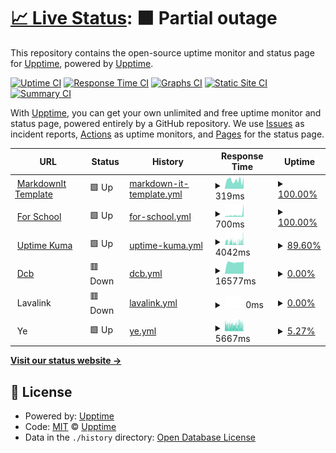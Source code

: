 # [📈 Live Status](https://upptime.github.io/upptime): <!--live status--> **🟧 Partial outage**

This repository contains the open-source uptime monitor and status page for [Upptime](https://upptime.js.org), powered by [Upptime](https://github.com/upptime/upptime).

[![Uptime CI](https://github.com/Syrup/upl/workflows/Uptime%20CI/badge.svg)](https://github.com/Syrup/upl/actions?query=workflow%3A%22Uptime+CI%22)
[![Response Time CI](https://github.com/Syrup/upl/workflows/Response%20Time%20CI/badge.svg)](https://github.com/Syrup/upl/actions?query=workflow%3A%22Response+Time+CI%22)
[![Graphs CI](https://github.com/Syrup/upl/workflows/Graphs%20CI/badge.svg)](https://github.com/Syrup/upl/actions?query=workflow%3A%22Graphs+CI%22)
[![Static Site CI](https://github.com/Syrup/upl/workflows/Static%20Site%20CI/badge.svg)](https://github.com/Syrup/upl/actions?query=workflow%3A%22Static+Site+CI%22)
[![Summary CI](https://github.com/Syrup/upl/workflows/Summary%20CI/badge.svg)](https://github.com/Syrup/upl/actions?query=workflow%3A%22Summary+CI%22)

With [Upptime](https://upptime.js.org), you can get your own unlimited and free uptime monitor and status page, powered entirely by a GitHub repository. We use [Issues](https://github.com/upptime/upptime/issues) as incident reports, [Actions](https://github.com/Syrup/upl/actions) as uptime monitors, and [Pages](https://upptime.github.io/upptime) for the status page.

<!--start: status pages-->
<!-- This summary is generated by Upptime (https://github.com/upptime/upptime) -->
<!-- Do not edit this manually, your changes will be overwritten -->
<!-- prettier-ignore -->
| URL | Status | History | Response Time | Uptime |
| --- | ------ | ------- | ------------- | ------ |
| <img alt="" src="https://icons.duckduckgo.com/ip3/markdown-it-template.mioun.repl.co.ico" height="13"> [MarkdownIt Template](https://markdown-it-template.mioun.repl.co/) | 🟩 Up | [markdown-it-template.yml](https://github.com/Miouwn/upl/commits/HEAD/history/markdown-it-template.yml) | <details><summary><img alt="Response time graph" src="./graphs/markdown-it-template/response-time-week.png" height="20"> 319ms</summary><br><a href="https://Miouwn.github.io/upl/history/markdown-it-template"><img alt="Response time 1430" src="https://img.shields.io/endpoint?url=https%3A%2F%2Fraw.githubusercontent.com%2FMiouwn%2Fupl%2FHEAD%2Fapi%2Fmarkdown-it-template%2Fresponse-time.json"></a><br><a href="https://Miouwn.github.io/upl/history/markdown-it-template"><img alt="24-hour response time 445" src="https://img.shields.io/endpoint?url=https%3A%2F%2Fraw.githubusercontent.com%2FMiouwn%2Fupl%2FHEAD%2Fapi%2Fmarkdown-it-template%2Fresponse-time-day.json"></a><br><a href="https://Miouwn.github.io/upl/history/markdown-it-template"><img alt="7-day response time 319" src="https://img.shields.io/endpoint?url=https%3A%2F%2Fraw.githubusercontent.com%2FMiouwn%2Fupl%2FHEAD%2Fapi%2Fmarkdown-it-template%2Fresponse-time-week.json"></a><br><a href="https://Miouwn.github.io/upl/history/markdown-it-template"><img alt="30-day response time 402" src="https://img.shields.io/endpoint?url=https%3A%2F%2Fraw.githubusercontent.com%2FMiouwn%2Fupl%2FHEAD%2Fapi%2Fmarkdown-it-template%2Fresponse-time-month.json"></a><br><a href="https://Miouwn.github.io/upl/history/markdown-it-template"><img alt="1-year response time 1456" src="https://img.shields.io/endpoint?url=https%3A%2F%2Fraw.githubusercontent.com%2FMiouwn%2Fupl%2FHEAD%2Fapi%2Fmarkdown-it-template%2Fresponse-time-year.json"></a></details> | <details><summary><a href="https://Miouwn.github.io/upl/history/markdown-it-template">100.00%</a></summary><a href="https://Miouwn.github.io/upl/history/markdown-it-template"><img alt="All-time uptime 99.41%" src="https://img.shields.io/endpoint?url=https%3A%2F%2Fraw.githubusercontent.com%2FMiouwn%2Fupl%2FHEAD%2Fapi%2Fmarkdown-it-template%2Fuptime.json"></a><br><a href="https://Miouwn.github.io/upl/history/markdown-it-template"><img alt="24-hour uptime 100.00%" src="https://img.shields.io/endpoint?url=https%3A%2F%2Fraw.githubusercontent.com%2FMiouwn%2Fupl%2FHEAD%2Fapi%2Fmarkdown-it-template%2Fuptime-day.json"></a><br><a href="https://Miouwn.github.io/upl/history/markdown-it-template"><img alt="7-day uptime 100.00%" src="https://img.shields.io/endpoint?url=https%3A%2F%2Fraw.githubusercontent.com%2FMiouwn%2Fupl%2FHEAD%2Fapi%2Fmarkdown-it-template%2Fuptime-week.json"></a><br><a href="https://Miouwn.github.io/upl/history/markdown-it-template"><img alt="30-day uptime 99.91%" src="https://img.shields.io/endpoint?url=https%3A%2F%2Fraw.githubusercontent.com%2FMiouwn%2Fupl%2FHEAD%2Fapi%2Fmarkdown-it-template%2Fuptime-month.json"></a><br><a href="https://Miouwn.github.io/upl/history/markdown-it-template"><img alt="1-year uptime 99.39%" src="https://img.shields.io/endpoint?url=https%3A%2F%2Fraw.githubusercontent.com%2FMiouwn%2Fupl%2FHEAD%2Fapi%2Fmarkdown-it-template%2Fuptime-year.json"></a></details>
| <img alt="" src="https://icons.duckduckgo.com/ip3/for-school.mioun.repl.co.ico" height="13"> [For School](https://for-school.mioun.repl.co/) | 🟩 Up | [for-school.yml](https://github.com/Miouwn/upl/commits/HEAD/history/for-school.yml) | <details><summary><img alt="Response time graph" src="./graphs/for-school/response-time-week.png" height="20"> 700ms</summary><br><a href="https://Miouwn.github.io/upl/history/for-school"><img alt="Response time 1833" src="https://img.shields.io/endpoint?url=https%3A%2F%2Fraw.githubusercontent.com%2FMiouwn%2Fupl%2FHEAD%2Fapi%2Ffor-school%2Fresponse-time.json"></a><br><a href="https://Miouwn.github.io/upl/history/for-school"><img alt="24-hour response time 3442" src="https://img.shields.io/endpoint?url=https%3A%2F%2Fraw.githubusercontent.com%2FMiouwn%2Fupl%2FHEAD%2Fapi%2Ffor-school%2Fresponse-time-day.json"></a><br><a href="https://Miouwn.github.io/upl/history/for-school"><img alt="7-day response time 700" src="https://img.shields.io/endpoint?url=https%3A%2F%2Fraw.githubusercontent.com%2FMiouwn%2Fupl%2FHEAD%2Fapi%2Ffor-school%2Fresponse-time-week.json"></a><br><a href="https://Miouwn.github.io/upl/history/for-school"><img alt="30-day response time 2012" src="https://img.shields.io/endpoint?url=https%3A%2F%2Fraw.githubusercontent.com%2FMiouwn%2Fupl%2FHEAD%2Fapi%2Ffor-school%2Fresponse-time-month.json"></a><br><a href="https://Miouwn.github.io/upl/history/for-school"><img alt="1-year response time 1851" src="https://img.shields.io/endpoint?url=https%3A%2F%2Fraw.githubusercontent.com%2FMiouwn%2Fupl%2FHEAD%2Fapi%2Ffor-school%2Fresponse-time-year.json"></a></details> | <details><summary><a href="https://Miouwn.github.io/upl/history/for-school">100.00%</a></summary><a href="https://Miouwn.github.io/upl/history/for-school"><img alt="All-time uptime 99.36%" src="https://img.shields.io/endpoint?url=https%3A%2F%2Fraw.githubusercontent.com%2FMiouwn%2Fupl%2FHEAD%2Fapi%2Ffor-school%2Fuptime.json"></a><br><a href="https://Miouwn.github.io/upl/history/for-school"><img alt="24-hour uptime 100.00%" src="https://img.shields.io/endpoint?url=https%3A%2F%2Fraw.githubusercontent.com%2FMiouwn%2Fupl%2FHEAD%2Fapi%2Ffor-school%2Fuptime-day.json"></a><br><a href="https://Miouwn.github.io/upl/history/for-school"><img alt="7-day uptime 100.00%" src="https://img.shields.io/endpoint?url=https%3A%2F%2Fraw.githubusercontent.com%2FMiouwn%2Fupl%2FHEAD%2Fapi%2Ffor-school%2Fuptime-week.json"></a><br><a href="https://Miouwn.github.io/upl/history/for-school"><img alt="30-day uptime 96.33%" src="https://img.shields.io/endpoint?url=https%3A%2F%2Fraw.githubusercontent.com%2FMiouwn%2Fupl%2FHEAD%2Fapi%2Ffor-school%2Fuptime-month.json"></a><br><a href="https://Miouwn.github.io/upl/history/for-school"><img alt="1-year uptime 99.34%" src="https://img.shields.io/endpoint?url=https%3A%2F%2Fraw.githubusercontent.com%2FMiouwn%2Fupl%2FHEAD%2Fapi%2Ffor-school%2Fuptime-year.json"></a></details>
| <img alt="" src="https://icons.duckduckgo.com/ip3/uptime-last.mioun.repl.co.ico" height="13"> [Uptime Kuma](https://uptime-last.mioun.repl.co/) | 🟩 Up | [uptime-kuma.yml](https://github.com/Miouwn/upl/commits/HEAD/history/uptime-kuma.yml) | <details><summary><img alt="Response time graph" src="./graphs/uptime-kuma/response-time-week.png" height="20"> 4042ms</summary><br><a href="https://Miouwn.github.io/upl/history/uptime-kuma"><img alt="Response time 2582" src="https://img.shields.io/endpoint?url=https%3A%2F%2Fraw.githubusercontent.com%2FMiouwn%2Fupl%2FHEAD%2Fapi%2Fuptime-kuma%2Fresponse-time.json"></a><br><a href="https://Miouwn.github.io/upl/history/uptime-kuma"><img alt="24-hour response time 4799" src="https://img.shields.io/endpoint?url=https%3A%2F%2Fraw.githubusercontent.com%2FMiouwn%2Fupl%2FHEAD%2Fapi%2Fuptime-kuma%2Fresponse-time-day.json"></a><br><a href="https://Miouwn.github.io/upl/history/uptime-kuma"><img alt="7-day response time 4042" src="https://img.shields.io/endpoint?url=https%3A%2F%2Fraw.githubusercontent.com%2FMiouwn%2Fupl%2FHEAD%2Fapi%2Fuptime-kuma%2Fresponse-time-week.json"></a><br><a href="https://Miouwn.github.io/upl/history/uptime-kuma"><img alt="30-day response time 3618" src="https://img.shields.io/endpoint?url=https%3A%2F%2Fraw.githubusercontent.com%2FMiouwn%2Fupl%2FHEAD%2Fapi%2Fuptime-kuma%2Fresponse-time-month.json"></a><br><a href="https://Miouwn.github.io/upl/history/uptime-kuma"><img alt="1-year response time 2540" src="https://img.shields.io/endpoint?url=https%3A%2F%2Fraw.githubusercontent.com%2FMiouwn%2Fupl%2FHEAD%2Fapi%2Fuptime-kuma%2Fresponse-time-year.json"></a></details> | <details><summary><a href="https://Miouwn.github.io/upl/history/uptime-kuma">89.60%</a></summary><a href="https://Miouwn.github.io/upl/history/uptime-kuma"><img alt="All-time uptime 99.19%" src="https://img.shields.io/endpoint?url=https%3A%2F%2Fraw.githubusercontent.com%2FMiouwn%2Fupl%2FHEAD%2Fapi%2Fuptime-kuma%2Fuptime.json"></a><br><a href="https://Miouwn.github.io/upl/history/uptime-kuma"><img alt="24-hour uptime 94.06%" src="https://img.shields.io/endpoint?url=https%3A%2F%2Fraw.githubusercontent.com%2FMiouwn%2Fupl%2FHEAD%2Fapi%2Fuptime-kuma%2Fuptime-day.json"></a><br><a href="https://Miouwn.github.io/upl/history/uptime-kuma"><img alt="7-day uptime 89.60%" src="https://img.shields.io/endpoint?url=https%3A%2F%2Fraw.githubusercontent.com%2FMiouwn%2Fupl%2FHEAD%2Fapi%2Fuptime-kuma%2Fuptime-week.json"></a><br><a href="https://Miouwn.github.io/upl/history/uptime-kuma"><img alt="30-day uptime 96.66%" src="https://img.shields.io/endpoint?url=https%3A%2F%2Fraw.githubusercontent.com%2FMiouwn%2Fupl%2FHEAD%2Fapi%2Fuptime-kuma%2Fuptime-month.json"></a><br><a href="https://Miouwn.github.io/upl/history/uptime-kuma"><img alt="1-year uptime 99.16%" src="https://img.shields.io/endpoint?url=https%3A%2F%2Fraw.githubusercontent.com%2FMiouwn%2Fupl%2FHEAD%2Fapi%2Fuptime-kuma%2Fuptime-year.json"></a></details>
| <img alt="" src="https://icons.duckduckgo.com/ip3/dcbot.mioun.repl.co.ico" height="13"> [Dcb](https://dcbot.mioun.repl.co/) | 🟥 Down | [dcb.yml](https://github.com/Miouwn/upl/commits/HEAD/history/dcb.yml) | <details><summary><img alt="Response time graph" src="./graphs/dcb/response-time-week.png" height="20"> 16577ms</summary><br><a href="https://Miouwn.github.io/upl/history/dcb"><img alt="Response time 11182" src="https://img.shields.io/endpoint?url=https%3A%2F%2Fraw.githubusercontent.com%2FMiouwn%2Fupl%2FHEAD%2Fapi%2Fdcb%2Fresponse-time.json"></a><br><a href="https://Miouwn.github.io/upl/history/dcb"><img alt="24-hour response time 17337" src="https://img.shields.io/endpoint?url=https%3A%2F%2Fraw.githubusercontent.com%2FMiouwn%2Fupl%2FHEAD%2Fapi%2Fdcb%2Fresponse-time-day.json"></a><br><a href="https://Miouwn.github.io/upl/history/dcb"><img alt="7-day response time 16577" src="https://img.shields.io/endpoint?url=https%3A%2F%2Fraw.githubusercontent.com%2FMiouwn%2Fupl%2FHEAD%2Fapi%2Fdcb%2Fresponse-time-week.json"></a><br><a href="https://Miouwn.github.io/upl/history/dcb"><img alt="30-day response time 16587" src="https://img.shields.io/endpoint?url=https%3A%2F%2Fraw.githubusercontent.com%2FMiouwn%2Fupl%2FHEAD%2Fapi%2Fdcb%2Fresponse-time-month.json"></a><br><a href="https://Miouwn.github.io/upl/history/dcb"><img alt="1-year response time 11182" src="https://img.shields.io/endpoint?url=https%3A%2F%2Fraw.githubusercontent.com%2FMiouwn%2Fupl%2FHEAD%2Fapi%2Fdcb%2Fresponse-time-year.json"></a></details> | <details><summary><a href="https://Miouwn.github.io/upl/history/dcb">0.00%</a></summary><a href="https://Miouwn.github.io/upl/history/dcb"><img alt="All-time uptime 29.53%" src="https://img.shields.io/endpoint?url=https%3A%2F%2Fraw.githubusercontent.com%2FMiouwn%2Fupl%2FHEAD%2Fapi%2Fdcb%2Fuptime.json"></a><br><a href="https://Miouwn.github.io/upl/history/dcb"><img alt="24-hour uptime 0.00%" src="https://img.shields.io/endpoint?url=https%3A%2F%2Fraw.githubusercontent.com%2FMiouwn%2Fupl%2FHEAD%2Fapi%2Fdcb%2Fuptime-day.json"></a><br><a href="https://Miouwn.github.io/upl/history/dcb"><img alt="7-day uptime 0.00%" src="https://img.shields.io/endpoint?url=https%3A%2F%2Fraw.githubusercontent.com%2FMiouwn%2Fupl%2FHEAD%2Fapi%2Fdcb%2Fuptime-week.json"></a><br><a href="https://Miouwn.github.io/upl/history/dcb"><img alt="30-day uptime 1.38%" src="https://img.shields.io/endpoint?url=https%3A%2F%2Fraw.githubusercontent.com%2FMiouwn%2Fupl%2FHEAD%2Fapi%2Fdcb%2Fuptime-month.json"></a><br><a href="https://Miouwn.github.io/upl/history/dcb"><img alt="1-year uptime 29.53%" src="https://img.shields.io/endpoint?url=https%3A%2F%2Fraw.githubusercontent.com%2FMiouwn%2Fupl%2FHEAD%2Fapi%2Fdcb%2Fuptime-year.json"></a></details>
| <img alt="" src="https://icons.duckduckgo.com/ip3/null.ico" height="13"> Lavalink | 🟥 Down | [lavalink.yml](https://github.com/Miouwn/upl/commits/HEAD/history/lavalink.yml) | <details><summary><img alt="Response time graph" src="./graphs/lavalink/response-time-week.png" height="20"> 0ms</summary><br><a href="https://Miouwn.github.io/upl/history/lavalink"><img alt="Response time 2792" src="https://img.shields.io/endpoint?url=https%3A%2F%2Fraw.githubusercontent.com%2FMiouwn%2Fupl%2FHEAD%2Fapi%2Flavalink%2Fresponse-time.json"></a><br><a href="https://Miouwn.github.io/upl/history/lavalink"><img alt="24-hour response time 0" src="https://img.shields.io/endpoint?url=https%3A%2F%2Fraw.githubusercontent.com%2FMiouwn%2Fupl%2FHEAD%2Fapi%2Flavalink%2Fresponse-time-day.json"></a><br><a href="https://Miouwn.github.io/upl/history/lavalink"><img alt="7-day response time 0" src="https://img.shields.io/endpoint?url=https%3A%2F%2Fraw.githubusercontent.com%2FMiouwn%2Fupl%2FHEAD%2Fapi%2Flavalink%2Fresponse-time-week.json"></a><br><a href="https://Miouwn.github.io/upl/history/lavalink"><img alt="30-day response time 0" src="https://img.shields.io/endpoint?url=https%3A%2F%2Fraw.githubusercontent.com%2FMiouwn%2Fupl%2FHEAD%2Fapi%2Flavalink%2Fresponse-time-month.json"></a><br><a href="https://Miouwn.github.io/upl/history/lavalink"><img alt="1-year response time 2792" src="https://img.shields.io/endpoint?url=https%3A%2F%2Fraw.githubusercontent.com%2FMiouwn%2Fupl%2FHEAD%2Fapi%2Flavalink%2Fresponse-time-year.json"></a></details> | <details><summary><a href="https://Miouwn.github.io/upl/history/lavalink">0.00%</a></summary><a href="https://Miouwn.github.io/upl/history/lavalink"><img alt="All-time uptime 0.00%" src="https://img.shields.io/endpoint?url=https%3A%2F%2Fraw.githubusercontent.com%2FMiouwn%2Fupl%2FHEAD%2Fapi%2Flavalink%2Fuptime.json"></a><br><a href="https://Miouwn.github.io/upl/history/lavalink"><img alt="24-hour uptime 0.00%" src="https://img.shields.io/endpoint?url=https%3A%2F%2Fraw.githubusercontent.com%2FMiouwn%2Fupl%2FHEAD%2Fapi%2Flavalink%2Fuptime-day.json"></a><br><a href="https://Miouwn.github.io/upl/history/lavalink"><img alt="7-day uptime 0.00%" src="https://img.shields.io/endpoint?url=https%3A%2F%2Fraw.githubusercontent.com%2FMiouwn%2Fupl%2FHEAD%2Fapi%2Flavalink%2Fuptime-week.json"></a><br><a href="https://Miouwn.github.io/upl/history/lavalink"><img alt="30-day uptime 1.38%" src="https://img.shields.io/endpoint?url=https%3A%2F%2Fraw.githubusercontent.com%2FMiouwn%2Fupl%2FHEAD%2Fapi%2Flavalink%2Fuptime-month.json"></a><br><a href="https://Miouwn.github.io/upl/history/lavalink"><img alt="1-year uptime 0.00%" src="https://img.shields.io/endpoint?url=https%3A%2F%2Fraw.githubusercontent.com%2FMiouwn%2Fupl%2FHEAD%2Fapi%2Flavalink%2Fuptime-year.json"></a></details>
| <img alt="" src="https://icons.duckduckgo.com/ip3/null.ico" height="13"> Ye | 🟩 Up | [ye.yml](https://github.com/Miouwn/upl/commits/HEAD/history/ye.yml) | <details><summary><img alt="Response time graph" src="./graphs/ye/response-time-week.png" height="20"> 5667ms</summary><br><a href="https://Miouwn.github.io/upl/history/ye"><img alt="Response time 8832" src="https://img.shields.io/endpoint?url=https%3A%2F%2Fraw.githubusercontent.com%2FMiouwn%2Fupl%2FHEAD%2Fapi%2Fye%2Fresponse-time.json"></a><br><a href="https://Miouwn.github.io/upl/history/ye"><img alt="24-hour response time 6846" src="https://img.shields.io/endpoint?url=https%3A%2F%2Fraw.githubusercontent.com%2FMiouwn%2Fupl%2FHEAD%2Fapi%2Fye%2Fresponse-time-day.json"></a><br><a href="https://Miouwn.github.io/upl/history/ye"><img alt="7-day response time 5667" src="https://img.shields.io/endpoint?url=https%3A%2F%2Fraw.githubusercontent.com%2FMiouwn%2Fupl%2FHEAD%2Fapi%2Fye%2Fresponse-time-week.json"></a><br><a href="https://Miouwn.github.io/upl/history/ye"><img alt="30-day response time 7956" src="https://img.shields.io/endpoint?url=https%3A%2F%2Fraw.githubusercontent.com%2FMiouwn%2Fupl%2FHEAD%2Fapi%2Fye%2Fresponse-time-month.json"></a><br><a href="https://Miouwn.github.io/upl/history/ye"><img alt="1-year response time 8832" src="https://img.shields.io/endpoint?url=https%3A%2F%2Fraw.githubusercontent.com%2FMiouwn%2Fupl%2FHEAD%2Fapi%2Fye%2Fresponse-time-year.json"></a></details> | <details><summary><a href="https://Miouwn.github.io/upl/history/ye">5.27%</a></summary><a href="https://Miouwn.github.io/upl/history/ye"><img alt="All-time uptime 88.32%" src="https://img.shields.io/endpoint?url=https%3A%2F%2Fraw.githubusercontent.com%2FMiouwn%2Fupl%2FHEAD%2Fapi%2Fye%2Fuptime.json"></a><br><a href="https://Miouwn.github.io/upl/history/ye"><img alt="24-hour uptime 10.08%" src="https://img.shields.io/endpoint?url=https%3A%2F%2Fraw.githubusercontent.com%2FMiouwn%2Fupl%2FHEAD%2Fapi%2Fye%2Fuptime-day.json"></a><br><a href="https://Miouwn.github.io/upl/history/ye"><img alt="7-day uptime 5.27%" src="https://img.shields.io/endpoint?url=https%3A%2F%2Fraw.githubusercontent.com%2FMiouwn%2Fupl%2FHEAD%2Fapi%2Fye%2Fuptime-week.json"></a><br><a href="https://Miouwn.github.io/upl/history/ye"><img alt="30-day uptime 54.33%" src="https://img.shields.io/endpoint?url=https%3A%2F%2Fraw.githubusercontent.com%2FMiouwn%2Fupl%2FHEAD%2Fapi%2Fye%2Fuptime-month.json"></a><br><a href="https://Miouwn.github.io/upl/history/ye"><img alt="1-year uptime 88.32%" src="https://img.shields.io/endpoint?url=https%3A%2F%2Fraw.githubusercontent.com%2FMiouwn%2Fupl%2FHEAD%2Fapi%2Fye%2Fuptime-year.json"></a></details>

<!--end: status pages-->

[**Visit our status website →**](https://upptime.github.io/upptime)

## 📄 License

- Powered by: [Upptime](https://github.com/upptime/upptime)
- Code: [MIT](./LICENSE) © [Upptime](https://upptime.js.org)
- Data in the `./history` directory: [Open Database License](https://opendatacommons.org/licenses/odbl/1-0/)
